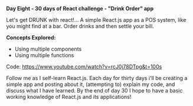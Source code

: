 **Day Eight - 30 days of React challenge - "Drink Order" app**

Let's get DRUNK with react!... A simple React.js app as a POS system, like you might find at a bar. Order drinks and then settle your bill.

**Concepts Explored:**
- Using multiple components
- Using multiple functions

Code: https://www.youtube.com/watch?v=rcJ0j78DTpg&t=100s

Follow me as I self-learn React.js. Each day for thirty days i'll be creating a simple app and posting about it, (attempting to) explain my code, and discuss what I have learned. By the end of day 30 I hope to have a basic working knowledge of React.js and its applications! 
